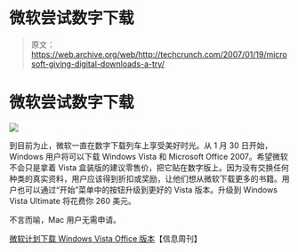 # 微软尝试数字下载

> 原文：<https://web.archive.org/web/http://techcrunch.com/2007/01/19/microsoft-giving-digital-downloads-a-try/>

# 微软尝试数字下载

![](img/fff52991079a9684110e19425c2e4b97.png)

到目前为止，微软一直在数字下载列车上享受美好时光。从 1 月 30 日开始，Windows 用户将可以下载 Windows Vista 和 Microsoft Office 2007。希望微软不会只是拿着 Vista 盒装版的建议零售价，把它贴在数字版上。因为没有交换任何种类的真实资料，用户应该得到折扣或奖励，让他们想从微软下载更多的书籍。用户也可以通过“开始”菜单中的按钮升级到更好的 Vista 版本。升级到 Windows Vista Ultimate 将花费你 260 美元。

不言而喻，Mac 用户无需申请。

[微软计划下载 Windows Vista Office 版本](https://web.archive.org/web/20201129024412/http://www.informationweek.com/windows/showArticle.jhtml?articleID=196901658)【信息周刊】